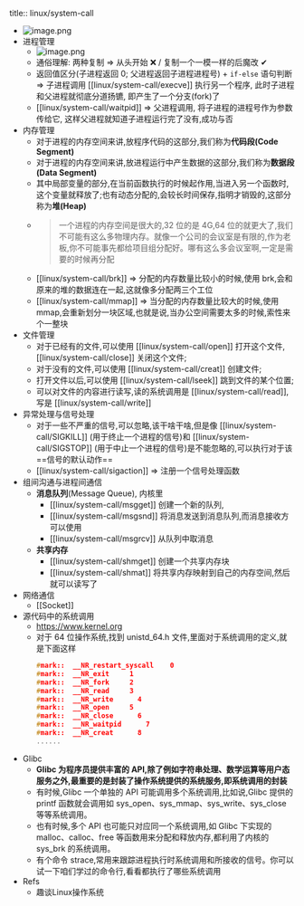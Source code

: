 title:: linux/system-call

- ![image.png](../assets/image_1645969460108_0.png)
- 进程管理
  - ![image.png](../assets/image_1645969691367_0.png)
  - 通俗理解: 两种复制 => 从头开始 ❌ / 复制一个一模一样的后魔改 ✔
  - 返回值区分(子进程返回 0; 父进程返回子进程进程号) + `if-else` 语句判断 => 子进程调用 [[linux/system-call/execve]] 执行另一个程序, 此时子进程和父进程就彻底分道扬镳, 即产生了一个分支(fork)了
  - [[linux/system-call/waitpid]] => 父进程调用, 将子进程的进程号作为参数传给它, 这样父进程就知道子进程运行完了没有,成功与否
- 内存管理
  - 对于进程的内存空间来讲,放程序代码的这部分,我们称为**代码段(Code Segment)**
  - 对于进程的内存空间来讲,放进程运行中产生数据的这部分,我们称为**数据段(Data Segment)**
  - 其中局部变量的部分,在当前函数执行的时候起作用,当进入另一个函数时,这个变量就释放了;也有动态分配的,会较长时间保存,指明才销毁的,这部分称为**堆(Heap)**
  - > 一个进程的内存空间是很大的,32 位的是 4G,64 位的就更大了,我们不可能有这么多物理内存。就像一个公司的会议室是有限的,作为老板,你不可能事先都给项目组分配好。哪有这么多会议室啊,一定是需要的时候再分配
  - [[linux/system-call/brk]] => 分配的内存数量比较小的时候,使用 brk,会和原来的堆的数据连在一起,这就像多分配两三个工位
  - [[linux/system-call/mmap]] => 当分配的内存数量比较大的时候,使用 mmap,会重新划分一块区域,也就是说,当办公空间需要太多的时候,索性来个一整块
- 文件管理
  - 对于已经有的文件,可以使用 [[linux/system-call/open]] 打开这个文件, [[linux/system-call/close]] 关闭这个文件;
  - 对于没有的文件,可以使用 [[linux/system-call/creat]] 创建文件;
  - 打开文件以后,可以使用 [[linux/system-call/lseek]] 跳到文件的某个位置;
  - 可以对文件的内容进行读写,读的系统调用是 [[linux/system-call/read]], 写是 [[linux/system-call/write]]
- 异常处理与信号处理
  - 对于一些不严重的信号,可以忽略,该干啥干啥,但是像 [[linux/system-call/SIGKILL]] (用于终止一个进程的信号)和 [[linux/system-call/SIGSTOP]] (用于中止一个进程的信号)是不能忽略的,可以执行对于该 ==信号的默认动作==
  - [[linux/system-call/sigaction]] => 注册一个信号处理函数
- 组间沟通与进程间通信
  - **消息队列**(Message Queue), 内核里
    - [[linux/system-call/msgget]] 创建一个新的队列,
    - [[linux/system-call/msgsnd]] 将消息发送到消息队列,而消息接收方可以使用
    - [[linux/system-call/msgrcv]] 从队列中取消息
  - **共享内存**
    - [[linux/system-call/shmget]] 创建一个共享内存块
    - [[linux/system-call/shmat]] 将共享内存映射到自己的内存空间,然后就可以读写了
- 网络通信
  - [[Socket]]
- 源代码中的系统调用
  - https://www.kernel.org
  - 对于 64 位操作系统,找到 unistd_64.h 文件,里面对于系统调用的定义,就是下面这样
    ```cpp
    #mark::  __NR_restart_syscall    0
    #mark::  __NR_exit     1
    #mark::  __NR_fork     2
    #mark::  __NR_read     3
    #mark::  __NR_write      4
    #mark::  __NR_open     5
    #mark::  __NR_close      6
    #mark::  __NR_waitpid      7
    #mark::  __NR_creat      8
    ......
    ```
- Glibc
  - **Glibc 为程序员提供丰富的 API,除了例如字符串处理、数学运算等用户态服务之外,最重要的是封装了操作系统提供的系统服务,即系统调用的封装**
  - 有时候,Glibc 一个单独的 API 可能调用多个系统调用,比如说,Glibc 提供的 printf 函数就会调用如 sys_open、sys_mmap、sys_write、sys_close 等等系统调用。
  - 也有时候,多个 API 也可能只对应同一个系统调用,如 Glibc 下实现的 malloc、calloc、free 等函数用来分配和释放内存,都利用了内核的 sys_brk 的系统调用。
  - 有个命令 strace,常用来跟踪进程执行时系统调用和所接收的信号。你可以试一下咱们学过的命令行,看看都执行了哪些系统调用
- Refs
  - 趣谈Linux操作系统
